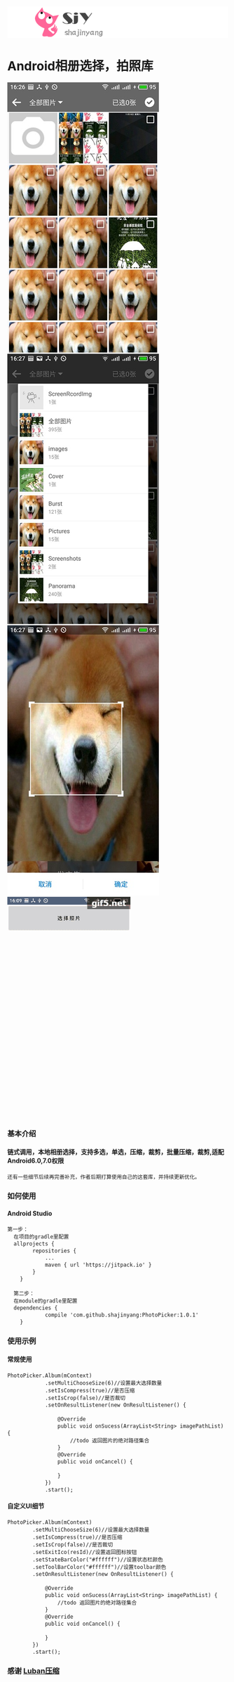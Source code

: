 ![](sjylogo.png)
# Android相册选择，拍照库
![](S71122-162701.jpg)![](S71122-162709.jpg)![](S71122-162733.jpg)![](gif.gif)
### 基本介绍
####  链式调用，本地相册选择，支持多选，单选，压缩，裁剪，批量压缩，裁剪,适配Android6.0,7.0权限

    还有一些细节后续再完善补充，作者后期打算使用自己的这套库，并持续更新优化。

### 如何使用

#### Android Studio
    第一步：
      在项目的gradle里配置
      allprojects {
      		repositories {
      			...
      			maven { url 'https://jitpack.io' }
      		}
      	}

      第二步：
      在module的gradle里配置
      dependencies {
      	        compile 'com.github.shajinyang:PhotoPicker:1.0.1'
      	}

### 使用示例

#### 常规使用
    PhotoPicker.Album(mContext)
                .setMultiChooseSize(6)//设置最大选择数量
                .setIsCompress(true)//是否压缩
                .setIsCrop(false)//是否裁切
                .setOnResultListener(new OnResultListener() {

                    @Override
                    public void onSucess(ArrayList<String> imagePathList) {
                        //todo 返回图片的绝对路径集合
                    }
                    @Override
                    public void onCancel() {

                    }
                })
                .start();


#### 自定义UI细节
    PhotoPicker.Album(mContext)
            .setMultiChooseSize(6)//设置最大选择数量
            .setIsCompress(true)//是否压缩
            .setIsCrop(false)//是否裁切
            .setExitIco(resId)//设置返回图标按钮
            .setStateBarColor("#ffffff")//设置状态栏颜色
            .setToolBarColor("#ffffff")//设置toolbar颜色
            .setOnResultListener(new OnResultListener() {

                @Override
                public void onSucess(ArrayList<String> imagePathList) {
                    //todo 返回图片的绝对路径集合
                }
                @Override
                public void onCancel() {

                }
            })
            .start();

### 感谢 [Luban压缩](https://github.com/Curzibn/Luban)











